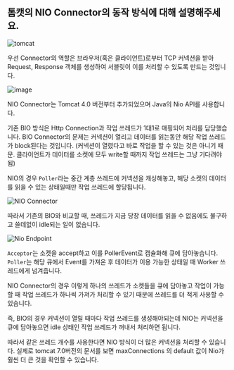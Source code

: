 ## 톰캣의 NIO Connector의 동작 방식에 대해 설명해주세요.

![tomcat](https://linux.systemv.pe.kr/wp-content/uploads/2014/12/TomcatArchitecture.png)

우선 Connector의 역할은 브라우저(혹은 클라이언트)로부터 TCP 커넥션을 받아 Request, Response 객체를 생성하여 서블릿이 이를 처리할 수 있도록 만드는 것입니다.

![image](https://user-images.githubusercontent.com/63030569/189526288-238f5db5-c977-4ce1-a006-a923932fd0df.png)

NIO Connector는 Tomcat 4.0 버전부터 추가되었으며 Java의 Nio API를 사용합니다.

기존 BIO 방식은 Http Connection과 작업 쓰레드가 1대1로 매핑되어 처리를 담당했습니다. BIO Connector의 문제는 커넥션이 열리고 데이터를 읽는동안 해당 작업 쓰레드가 block된다는 것입니다. (커넥션이 열렸다고 바로 작업을 할 수 있는 것은 아니기 때문. 클라이언트가 데이터를 소켓에 모두 write할 때까지 작업 쓰레드는 그냥 기다려야됨)

NIO의 경우 `Poller`라는 중간 계층 쓰레드에 커넥션을 캐싱해놓고, 해당 소켓의 데이터를 읽을 수 있는 상태일때만 작업 쓰레드에 할당됩니다.

![NIO Connector](https://www.programmersought.com/images/700/9b50945b295fd5d34f90b69e9212ee24.JPEG)

따라서 기존의 BIO와 비교할 때, 쓰레드가 지금 당장 데이터를 읽을 수 없음에도 불구하고 쓸데없이 idle되는 일이 없습니다.

![Nio Endpoint](https://www.baeldung.com/wp-content/uploads/2020/08/Tomcat-NIO-Connector.jpg)

`Acceptor`는 소켓을 accept하고 이를 PollerEvent로 캡슐화해 큐에 담아놓습니다. `Poller`는 해당 큐에서 Event를 가져온 후 데이터가 이용 가능한 상태일 때 Worker 쓰레드에게 넘겨줍니다.

NIO Connector의 경우 이렇게 하나의 쓰레드가 소켓들을 큐에 담아놓고 작업이 가능할 때 작업 쓰레드가 하나씩 가져가 처리할 수 있기 때문에 쓰레드를 더 적게 사용할 수 있습니다.

즉, BIO의 경우 커넥션이 열릴 때마다 작업 쓰레드를 생성해야되는데 NIO는 커넥션을 큐에 담아놓으면 idle 상태인 작업 쓰레드가 꺼내서 처리하면 됩니다.

따라서 같은 쓰레드 개수를 사용한다면 NIO 방식이 더 많은 커넥션을 처리할 수 있습니다. 실제로 tomcat 7.0버전의 문서를 보면 maxConnections 의 default 값이 Nio가 훨씬 더 큰 것을 확인할 수 있습니다.
